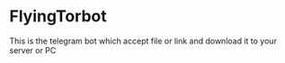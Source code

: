# FlyingTorbot
This is the telegram bot which accept file or link and download it to your server or PC
